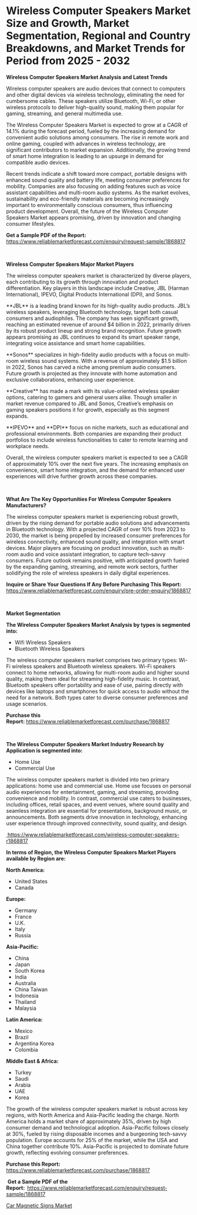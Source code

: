<p><h1>Wireless Computer Speakers Market Size and Growth, Market Segmentation, Regional and Country Breakdowns, and Market Trends for Period from 2025 -  2032</h1></p><p><strong>Wireless Computer Speakers Market Analysis and Latest Trends</strong></p>
<p><p>Wireless computer speakers are audio devices that connect to computers and other digital devices via wireless technology, eliminating the need for cumbersome cables. These speakers utilize Bluetooth, Wi-Fi, or other wireless protocols to deliver high-quality sound, making them popular for gaming, streaming, and general multimedia use.</p><p>The Wireless Computer Speakers Market is expected to grow at a CAGR of 14.1% during the forecast period, fueled by the increasing demand for convenient audio solutions among consumers. The rise in remote work and online gaming, coupled with advances in wireless technology, are significant contributors to market expansion. Additionally, the growing trend of smart home integration is leading to an upsurge in demand for compatible audio devices.</p><p>Recent trends indicate a shift toward more compact, portable designs with enhanced sound quality and battery life, meeting consumer preferences for mobility. Companies are also focusing on adding features such as voice assistant capabilities and multi-room audio systems. As the market evolves, sustainability and eco-friendly materials are becoming increasingly important to environmentally conscious consumers, thus influencing product development. Overall, the future of the Wireless Computer Speakers Market appears promising, driven by innovation and changing consumer lifestyles.</p></p>
<p><strong>Get a Sample PDF of the Report:&nbsp;</strong> <a href="https://www.reliablemarketforecast.com/enquiry/request-sample/1868817?utm_campaign=2603&utm_medium=2&utm_source=Github&utm_content=ia&utm_term=04042025&utm_id=wireless-computer-speakers">https://www.reliablemarketforecast.com/enquiry/request-sample/1868817</a></p>
<p>&nbsp;</p>
<p><strong>Wireless Computer Speakers Major Market Players</strong></p>
<p><p>The wireless computer speakers market is characterized by diverse players, each contributing to its growth through innovation and product differentiation. Key players in this landscape include Creative, JBL (Harman International), IPEVO, Digital Products International (DPI), and Sonos.</p><p>**JBL** is a leading brand known for its high-quality audio products. JBL’s wireless speakers, leveraging Bluetooth technology, target both casual consumers and audiophiles. The company has seen significant growth, reaching an estimated revenue of around $4 billion in 2022, primarily driven by its robust product lineup and strong brand recognition. Future growth appears promising as JBL continues to expand its smart speaker range, integrating voice assistance and smart home capabilities.</p><p>**Sonos** specializes in high-fidelity audio products with a focus on multi-room wireless sound systems. With a revenue of approximately $1.5 billion in 2022, Sonos has carved a niche among premium audio consumers. Future growth is projected as they innovate with home automation and exclusive collaborations, enhancing user experience.</p><p>**Creative** has made a mark with its value-oriented wireless speaker options, catering to gamers and general users alike. Though smaller in market revenue compared to JBL and Sonos, Creative’s emphasis on gaming speakers positions it for growth, especially as this segment expands. </p><p>**IPEVO** and **DPI** focus on niche markets, such as educational and professional environments. Both companies are expanding their product portfolios to include wireless functionalities to cater to remote learning and workplace needs.</p><p>Overall, the wireless computer speakers market is expected to see a CAGR of approximately 10% over the next five years. The increasing emphasis on convenience, smart home integration, and the demand for enhanced user experiences will drive further growth across these companies.</p></p>
<p>&nbsp;</p>
<p><strong>What Are The Key Opportunities For Wireless Computer Speakers Manufacturers?</strong></p>
<p><p>The wireless computer speakers market is experiencing robust growth, driven by the rising demand for portable audio solutions and advancements in Bluetooth technology. With a projected CAGR of over 10% from 2023 to 2030, the market is being propelled by increased consumer preferences for wireless connectivity, enhanced sound quality, and integration with smart devices. Major players are focusing on product innovation, such as multi-room audio and voice assistant integration, to capture tech-savvy consumers. Future outlook remains positive, with anticipated growth fueled by the expanding gaming, streaming, and remote work sectors, further solidifying the role of wireless speakers in daily digital experiences.</p></p>
<p><strong>Inquire or Share Your Questions If Any Before Purchasing This Report:</strong> <a href="https://www.reliablemarketforecast.com/enquiry/pre-order-enquiry/1868817?utm_campaign=2603&utm_medium=2&utm_source=Github&utm_content=ia&utm_term=04042025&utm_id=wireless-computer-speakers">https://www.reliablemarketforecast.com/enquiry/pre-order-enquiry/1868817</a></p>
<p>&nbsp;</p>
<p><strong>Market Segmentation</strong></p>
<p><strong>The Wireless Computer Speakers Market Analysis by types is segmented into:</strong></p>
<p><ul><li>Wifi Wireless Speakers</li><li>Bluetooth Wireless Speakers</li></ul></p>
<p><p>The wireless computer speakers market comprises two primary types: Wi-Fi wireless speakers and Bluetooth wireless speakers. Wi-Fi speakers connect to home networks, allowing for multi-room audio and higher sound quality, making them ideal for streaming high-fidelity music. In contrast, Bluetooth speakers offer portability and ease of use, pairing directly with devices like laptops and smartphones for quick access to audio without the need for a network. Both types cater to diverse consumer preferences and usage scenarios.</p></p>
<p><strong>Purchase this Report:&nbsp;</strong><a href="https://www.reliablemarketforecast.com/purchase/1868817?utm_campaign=2603&utm_medium=2&utm_source=Github&utm_content=ia&utm_term=04042025&utm_id=wireless-computer-speakers">https://www.reliablemarketforecast.com/purchase/1868817</a></p>
<p>&nbsp;</p>
<p><strong>The Wireless Computer Speakers Market Industry Research by Application is segmented into:</strong></p>
<p><ul><li>Home Use</li><li>Commercial Use</li></ul></p>
<p><p>The wireless computer speakers market is divided into two primary applications: home use and commercial use. Home use focuses on personal audio experiences for entertainment, gaming, and streaming, providing convenience and mobility. In contrast, commercial use caters to businesses, including offices, retail spaces, and event venues, where sound quality and seamless integration are essential for presentations, background music, or announcements. Both segments drive innovation in technology, enhancing user experience through improved connectivity, sound quality, and design.</p></p>
<p><a href="https://www.reliablemarketforecast.com/wireless-computer-speakers-r1868817?utm_campaign=2603&utm_medium=2&utm_source=Github&utm_content=ia&utm_term=04042025&utm_id=wireless-computer-speakers">&nbsp;https://www.reliablemarketforecast.com/wireless-computer-speakers-r1868817</a></p>
<p><strong>In terms of Region, the Wireless Computer Speakers Market Players available by Region are:</strong></p>
<p>
    <p> <strong> North America: </strong>
        <ul>
            <li>United States</li>
            <li>Canada</li>
        </ul>
        </p> 
    <p> <strong> Europe: </strong>
        <ul>
            <li>Germany</li>
            <li>France</li>
            <li>U.K.</li>
            <li>Italy</li>
            <li>Russia</li>
        </ul>
        </p> 
    <p> <strong> Asia-Pacific: </strong>
        <ul>
            <li>China</li>
            <li>Japan</li>
            <li>South Korea</li>
            <li>India</li>
            <li>Australia</li>
            <li>China Taiwan</li>
            <li>Indonesia</li>
            <li>Thailand</li>
            <li>Malaysia</li>
        </ul>
        </p> 
    <p> <strong> Latin America: </strong>
        <ul>
            <li>Mexico</li>
            <li>Brazil</li>
            <li>Argentina Korea</li>
            <li>Colombia</li>
        </ul>
        </p> 
    <p> <strong> Middle East & Africa: </strong>
        <ul>
            <li>Turkey</li>
            <li>Saudi</li>
            <li>Arabia</li>
            <li>UAE</li>
            <li>Korea</li>
        </ul>
    </p>
    </p>
<p><p>The growth of the wireless computer speakers market is robust across key regions, with North America and Asia-Pacific leading the charge. North America holds a market share of approximately 35%, driven by high consumer demand and technological adoption. Asia-Pacific follows closely at 30%, fueled by rising disposable incomes and a burgeoning tech-savvy population. Europe accounts for 25% of the market, while the USA and China together contribute 10%. Asia-Pacific is projected to dominate future growth, reflecting evolving consumer preferences.</p></p>
<p><strong>Purchase this Report: </strong><a href="https://www.reliablemarketforecast.com/purchase/1868817?utm_campaign=2603&utm_medium=2&utm_source=Github&utm_content=ia&utm_term=04042025&utm_id=wireless-computer-speakers">https://www.reliablemarketforecast.com/purchase/1868817</a></p>
<p>&nbsp;<strong>Get a Sample PDF of the Report:&nbsp;&nbsp;</strong><a href="https://www.reliablemarketforecast.com/enquiry/request-sample/1868817?utm_campaign=2603&utm_medium=2&utm_source=Github&utm_content=ia&utm_term=04042025&utm_id=wireless-computer-speakers">https://www.reliablemarketforecast.com/enquiry/request-sample/1868817</a></p>
<p><strong></strong></p>
<p><p><a href="https://github.com/bolalfredia7777/Market-Research-Report-List-1/blob/main/car-magnetic-signs-market.md?utm_campaign=2603&utm_medium=2&utm_source=Github&utm_content=ia&utm_term=04042025&utm_id=wireless-computer-speakers">Car Magnetic Signs Market</a></p></p>
